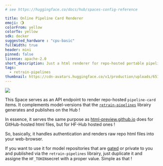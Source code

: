```yaml
---
# see https://huggingface.co/docs/hub/spaces-config-reference

title: Online Pipeline Card Renderer
emoji: 🌖
colorFrom: yellow
colorTo: yellow
sdk: docker
suggested_hardware : "cpu-basic"
fullWidth: true
header: mini
pinned: false
license: apache-2.0
short_description: Just a html renderer for repo-hosted portable pipeline-cards
tags:
  - retrain-pipelines
thumbnail: https://cdn-avatars.huggingface.co/v1/production/uploads/651e93137b2a2e027f9e55df/96hzBved0YMjCq--s0kad.png
---
```


<img src="https://github.com/user-attachments/assets/35cd2424-7794-411e-8367-bb82e3b96624" />


This Space serves as an API endpoint to render repo-hosted `pipeline-card` items. It complements model-versions that the <code><a target="_blank" href="https://github.com/aurelienmorgan/retrain-pipelines">retrain-pipelines</a></code> librairy generates and publishes on the Hub !

In essence, it serves the same purpose as <a target="_blank" href="https://html-preview.github.io/">html-preview.github.io</a> does for GitHub-hosted html files, but for HF-Hub hosted ones&nbsp;!

So, basically, it handles authentication and renders raw repo html files into your web-browser.

<Tip>

If you want to use it for model repositories that are <a target="_blank" href="https://huggingface.co/docs/hub/models-gated">gated</a> or private to you and published via the `retrain-pipelines` librairy, just duplicate it and assigne the `HF_TOKEN`secret with a proper value. Simple as that&nbsp;!

</Tip>

